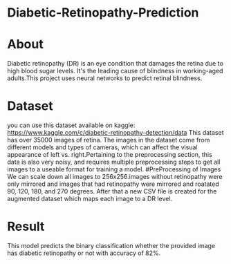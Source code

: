 # Diabetic-Retinopathy-Prediction
# About
Diabetic retinopathy (DR) is an eye condition that damages the retina due to high blood sugar levels. It's the leading cause of blindness in working-aged adults.This project uses neural networks to predict retinal blindness.
# Dataset
you can use this dataset available on kaggle: https://www.kaggle.com/c/diabetic-retinopathy-detection/data 
This dataset has over 35000 images of retina. The images in the dataset come from different models and types of cameras, which can affect the visual appearance of left vs. right.Pertaining to the preprocessing section, this data is also very noisy, and requires multiple preprocessing steps to get all images to a useable format for training a model.
#PreProcessing of Images
We can scale down all images to 256x256.images without retinopathy were only mirrored and images that had retinopathy were mirrored and roatated 90, 120, 180, and 270 degrees.
After that a new CSV file is created for the augmented dataset which maps each image to a DR level.
# Result 
This model predicts the binary classification whether the provided image has diabetic retinopathy or not with accuracy of 82%.
